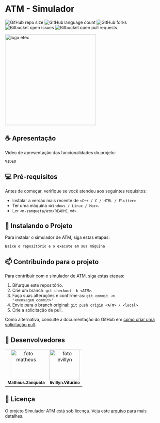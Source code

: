 # ATM - Simulador

![GitHub repo size](https://img.shields.io/github/repo-size/m-zanqueta/ProjetoContadorRestaurante?style=for-the-badge)
![GitHub language count](https://img.shields.io/github/languages/count/m-zanqueta/ProjetoContadorRestaurante?style=for-the-badge)
![GitHub forks](https://img.shields.io/github/forks/m-zanqueta/ProjetoContadorRestaurante?style=for-the-badge)
![Bitbucket open issues](https://img.shields.io/bitbucket/issues/m-zanqueta/ProjetoContadorRestaurante?style=for-the-badge)
![Bitbucket open pull requests](https://img.shields.io/bitbucket/pr-raw/m-zanqueta/ProjetoContadorRestaurante?style=for-the-badge)

<img src="https://github.com/user-attachments/assets/ea8b8d36-4ae9-48b5-ab36-51ff25028cd2" width="300px;" alt="logo etec"/><br>

> 

## ☕ Apresentação

Vídeo de apresentação das funcionalidades do projeto:

```
VIDEO
```

## 💻 Pré-requisitos

Antes de começar, verifique se você atendeu aos seguintes requisitos:

- Instalar a versão mais recente de `<C++ / C / HTML / Flutter>`
- Ter uma máquina `<Windows / Linux / Mac>`.
- Ler `<m-zanqueta/atm/README.md>`.

## 🚀 Instalando o Projeto

Para instalar o simulador de ATM, siga estas etapas:

```
Baixe o repositório e o execute em sua máquina
```

## 📫 Contribuindo para o projeto

Para contribuir com o simulador de ATM, siga estas etapas:

1. Bifurque este repositório.
2. Crie um branch: `git checkout -b <ATM>`.
3. Faça suas alterações e confirme-as: `git commit -m '<mensagem_commit>'`
4. Envie para o branch original: `git push origin <ATM> / <local>`
5. Crie a solicitação de pull.

Como alternativa, consulte a documentação do GitHub em [como criar uma solicitação pull](https://help.github.com/en/github/collaborating-with-issues-and-pull-requests/creating-a-pull-request).

## 🤝 Desenvolvedores

<table>
  <tr>
    <td align="center">
      <a href="https://github.com/m-zanqueta" title="link matheus">
        <img src="https://avatars.githubusercontent.com/u/164265012?v=4" width="100px;" alt="foto matheus"/><br>
        <sub>
          <b>Matheus Zanqueta</b>
        </sub>
      </a>
    <td align="center">
      <a href="https://github.com/evyvitu" title=link evillyn">
        <img src="https://avatars.githubusercontent.com/u/164200279" width="100px;" alt="foto evillyn"/><br>
        <sub>
          <b>Evillyn Viturino</b>
        </sub>
      </a>
    </td>
  </tr>
</table>


## 📝 Licença

O projeto Simulador ATM está sob licença. Veja este [arquivo](LICENSE.md) para mais detalhes. 
